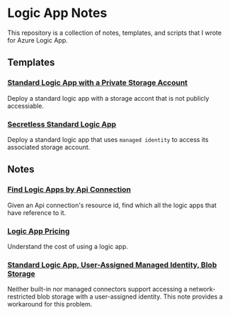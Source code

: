 # Logic App Notes

This repository is a collection of notes, templates, and scripts that I wrote for Azure Logic App.

## Templates

### [Standard Logic App with a Private Storage Account](/templates/logic_app_with_private_storage)

Deploy a standard logic app with a storage accont that is not publicly accessiable.

### [Secretless Standard Logic App](/templates/secretless_standard_logic_app)

Deploy a standard logic app that uses `managed identity` to access its associated storage account.

## Notes

### [Find Logic Apps by Api Connection](/notes/find_logic_app_by_api_connection)

Given an Api connection's resource id, find which all the logic apps that have reference to it.

### [Logic App Pricing](/notes/logic_app_pricing)

Understand the cost of using a logic app.

### [Standard Logic App, User-Assigned Managed Identity, Blob Storage](/notes/standard_logic_app_user_identity_storage)

Neither built-in nor managed connectors support accessing a network-restricted blob storage with a user-assigned identity. This note provides a workaround for this problem.
